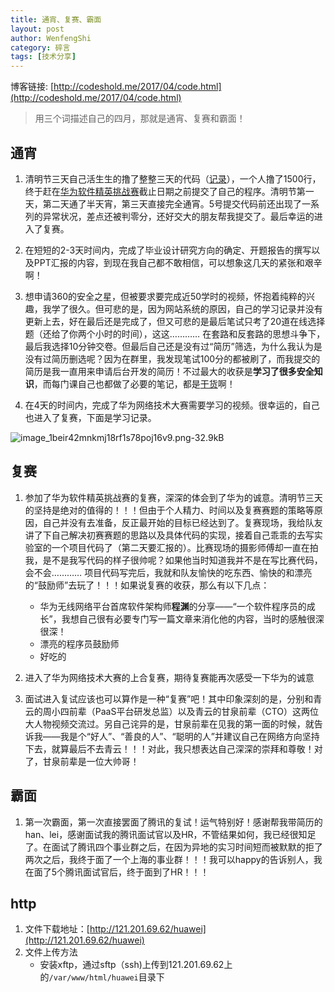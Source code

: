 ```yaml
---
title: 通宵、复赛、霸面
layout: post
author: WenfengShi
category: 碎言
tags: [技术分享]
---
```

博客链接: [http://codeshold.me/2017/04/code.html](http://codeshold.me/2017/04/code.html)


> 用三个词描述自己的四月，那就是通宵、复赛和霸面！


## 通宵

1. 清明节三天自己活生生的撸了整整三天的代码（[记录](http://codeshold.me/2017/04/huawei_codecraft.html)），一个人撸了1500行，终于赶在[华为软件精英挑战赛](http://codecraft.huawei.com/)截止日期之前提交了自己的程序。清明节第一天，第二天通了半天宵，第三天直接完全通宵。5号提交代码前还出现了一系列的异常状况，差点还被判零分，还好交大的朋友帮我提交了。最后幸运的进入了复赛。

2. 在短短的2-3天时间内，完成了毕业设计研究方向的确定、开题报告的撰写以及PPT汇报的内容，到现在我自己都不敢相信，可以想象这几天的紧张和艰辛啊！

3. 想申请360的安全之星，但被要求要完成近50学时的视频，怀抱着纯粹的兴趣，我学了很久。但可悲的是，因为网站系统的原因，自己的学习记录并没有更新上去，好在最后还是完成了，但又可悲的是最后笔试只考了20道在线选择题（还给了你两个小时的时间），这这………… 在套路和反套路的思想斗争下，最后我选择10分钟交卷。但最后自己还是没有过“简历”筛选，为什么我认为是没有过简历删选呢？因为在群里，我发现笔试100分的都被刷了，而我提交的简历是我一直用来申请后台开发的简历！不过最大的收获是**学习了很多安全知识**，而每门课自己也都做了必要的笔记，都是[干货](http://127.0.0.1:4000/pages/archive.html)啊！

4. 在4天的时间内，完成了华为网络技术大赛需要学习的视频。很幸运的，自己也进入了复赛，下面是学习记录。

![image_1beir42mnkmj18rf1s78poj16v9.png-32.9kB][2]

## 复赛

1. 参加了华为软件精英挑战赛的复赛，深深的体会到了华为的诚意。清明节三天的坚持是绝对的值得的！！！但由于个人精力、时间以及复赛赛题的策略等原因，自己并没有去准备，反正最开始的目标已经达到了。复赛现场，我给队友讲了下自己解决初赛赛题的思路以及具体代码的实现，接着自己乖乖的去写实验室的一个项目代码了（第二天要汇报的）。比赛现场的摄影师傅却一直在拍我，是不是我写代码的样子很帅呢？如果他当时知道我并不是在写比赛代码，会不会………… 项目代码写完后，我就和队友愉快的吃东西、愉快的和漂亮的“鼓励师”去玩了！！！如果说复赛的收获，那么有以下几点：
    - 华为无线网络平台首席软件架构师**程渊**的分享——“一个软件程序员的成长”，我想自己很有必要专门写一篇文章来消化他的内容，当时的感触很深很深！
    - 漂亮的程序员鼓励师
    - 好吃的

2. 进入了华为网络技术大赛的上合复赛，期待复赛能再次感受一下华为的诚意

3. 面试进入复试应该也可以算作是一种“复赛”吧！其中印象深刻的是，分别和青云的周小四前辈（PaaS平台研发总监）以及青云的甘泉前辈（CTO）这两位大人物视频交流过。另自己诧异的是，甘泉前辈在见我的第一面的时候，就告诉我——我是个“好人”、“善良的人”、“聪明的人”并建议自己在网络方向坚持下去，就算最后不去青云！！！对此，我只想表达自己深深的崇拜和尊敬！对了，甘泉前辈是一位大帅哥！

##  霸面

1.  第一次霸面，第一次直接罢面了腾讯的复试！运气特别好！感谢帮我带简历的han、lei，感谢面试我的腾讯面试官以及HR，不管结果如何，我已经很知足了。在面试了腾讯四个事业群之后，在因为异地的实习时间短而被默默的拒了两次之后，我终于面了一个上海的事业群！！！我可以happy的告诉别人，我在面了5个腾讯面试官后，终于面到了HR！！！

## http
1. 文件下载地址：[http://121.201.69.62/huawei](http://121.201.69.62/huawei)
2. 文件上传方法
    - 安装xftp，通过sftp（ssh)上传到121.201.69.62上的`/var/www/html/huawei`目录下


  [1]: http://static.zybuluo.com/wuzhimang/okl6ukxfcmtz07lc8w4lyrdi/image_1beireefn1lovidf1fj0pvik6am.png
  [2]: http://static.zybuluo.com/wuzhimang/yx866fbz44hubibcka0q68es/image_1beir42mnkmj18rf1s78poj16v9.png
